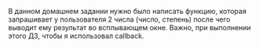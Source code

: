 В данном домашнем задании нужно было написать функцию, которая запрашивает у пользователя 2 числа (число, степень) после чего выводит ему результат во всплывающем окне.
Важно, при выполнении этого ДЗ, чтобы я использовал callback.